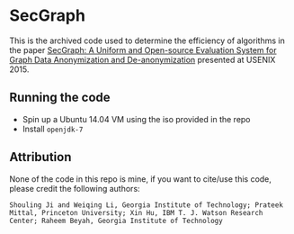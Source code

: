 # SecGraph

This is the archived code used to determine the efficiency of algorithms in the paper [SecGraph: A Uniform and Open-source Evaluation System for Graph Data Anonymization and De-anonymization](https://www.usenix.org/conference/usenixsecurity15/technical-sessions/presentation/ji) presented at USENIX 2015.

## Running the code

- Spin up a Ubuntu 14.04 VM using the iso provided in the repo
- Install `openjdk-7`

## Attribution

None of the code in this repo is mine, if you want to cite/use this code, please credit the following authors:

```
Shouling Ji and Weiqing Li, Georgia Institute of Technology; Prateek Mittal, Princeton University; Xin Hu, IBM T. J. Watson Research Center; Raheem Beyah, Georgia Institute of Technology
```